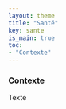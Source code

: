 ```yaml
---
layout: theme
title: "Santé"
key: sante
is_main: true
toc:
- "Contexte"
---
```


### Contexte

Texte